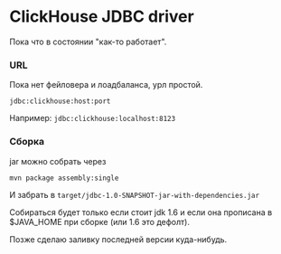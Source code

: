 ClickHouse JDBC driver
===============

Пока что в состоянии "как-то работает".

### URL

Пока нет фейловера и лоадбаланса, урл простой.

`jdbc:clickhouse:host:port`

Например: `jdbc:clickhouse:localhost:8123`

### Сборка

jar можно собрать через

`mvn package assembly:single`

И забрать в `target/jdbc-1.0-SNAPSHOT-jar-with-dependencies.jar`

Собираться будет только если стоит jdk 1.6 и если она прописана в $JAVA_HOME при сборке (или 1.6 это дефолт).

Позже сделаю заливку последней версии куда-нибудь.

